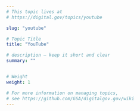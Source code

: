 ```yaml
---
# This topic lives at
# https://digital.gov/topics/youtube

slug: "youtube"

# Topic Title
title: "YouTube"

# description — keep it short and clear
summary: ""


# Weight
weight: 1

# For more information on managing topics,
# see https://github.com/GSA/digitalgov.gov/wiki
---
```

